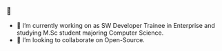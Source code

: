 ### 👋

- 🔭 I’m currently working on as SW Developer Trainee in Enterprise and studying M.Sc student majoring Computer Science.
- 👯 I’m looking to collaborate on Open-Source.

<!--
**haapjari/haapjari** is a ✨ _special_ ✨ repository because its `README.md` (this file) appears on your GitHub profile.

Here are some ideas to get you started:

- 🔭 I’m currently working on ...
- 🌱 I’m currently learning ...
- 👯 I’m looking to collaborate on ...
- 🤔 I’m looking for help with ...
- 💬 Ask me about ...
- 📫 How to reach me: ...
- 😄 Pronouns: ...
- ⚡ Fun fact: ...
-->
